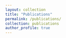 ```yaml
---
layout: collection
title: "Publications"
permalink: /publications/
collection: publications
author_profile: true
---
```

